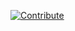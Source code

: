 [![Contribute](https://che.openshift.io/factory/resources/factory-contribute.svg)](https://che.openshift.io/f?url=https://raw.githubusercontent.com/azatsarynnyy/devfiles/master/connector-plugin/devfile.yml)
